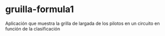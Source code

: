 # gruilla-formula1
Aplicación que muestra la grilla de largada de los pilotos en un circuito en función de la clasificación 
